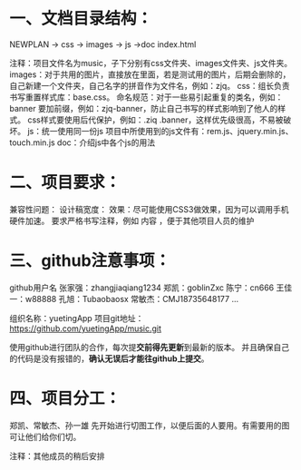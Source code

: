 # 一、文档目录结构： #
NEWPLAN
	-> css
	-> images
	-> js
	->doc
	index.html

注释：项目文件名为music，子下分别有css文件夹、images文件夹、js文件夹。
images：对于共用的图片，直接放在里面，若是测试用的图片，后期会删除的，自己新建一个文件夹，自己名字的拼音作为文件名，例如：zjq。
css：组长负责书写重置样式库：base.css。
	命名规范：对于一些易引起重复的类名，例如：banner 要加前缀，例如：zjq-banner，防止自己书写的样式影响到了他人的样式。
			css样式要使用后代保护，例如：.ziq .banner，这样优先级很高，不易被破坏。
js：统一使用同一份js
	项目中所使用到的js文件有：rem.js、jquery.min.js、touch.min.js
doc：介绍js中各个js的用法


# 二、项目要求： #
兼容性问题：
设计稿宽度：
效果：尽可能使用CSS3做效果，因为可以调用手机硬件加速。
要求严格书写注释，例如 <!--banner start--> 内容 <!--banner end-->，便于其他项目人员的维护



# 三、github注意事项： #
github用户名
	张家强：zhangjiaqiang1234
	郑凯：goblinZxc
	陈宁：cn666
	王佳一：w88888
	孔旭：Tubaobaosx
	常敏杰：CMJ18735648177
	...

组织名称：yuetingApp
项目git地址：https://github.com/yuetingApp/music.git

使用github进行团队的合作，每次提**交前得先更新**到最新的版本。
并且确保自己的代码是没有报错的，**确认无误后才能往github上提交**。



# 四、项目分工： #
郑凯、常敏杰、孙一雄 先开始进行切图工作，以便后面的人要用。有需要用的图可让他们给你们切。

注释：其他成员的稍后安排


		

